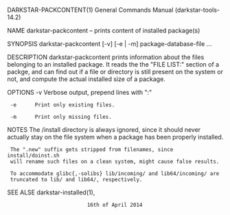 DARKSTAR-PACKCONTENT(1)          General Commands Manual (darkstar-tools-14.2)

NAME
     darkstar-packcontent – prints content of installed package(s)

SYNOPSIS
     darkstar-packcontent [-v] [-e | -m] package-database-file ...

DESCRIPTION
     darkstar-packcontent prints information about the files belonging to an
     installed package.  It reads the the "FILE LIST:" section of a packge,
     and can find out if a file or directory is still present on the system or
     not, and compute the actual installed size of a package.

OPTIONS
     -v      Verbose output, prepend lines with "<package name>:"

     -e      Print only existing files.

     -m      Print only missing files.

NOTES
     The /install directory is always ignored, since it should never actually
     stay on the file system when a package has been properly installed.

     The ".new" suffix gets stripped from filenames, since install/doinst.sh
     will rename such files on a clean system, might cause false results.

     To accommodate glibc{,-solibs} lib/incoming/ and lib64/incoming/ are
     truncated to lib/ and lib64/, respectively.


SEE ALSE
     darkstar-installed(1),

                              16th of April 2014
